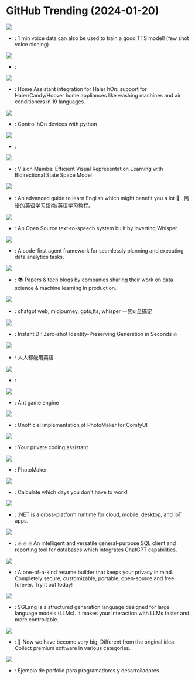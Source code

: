 # GitHub Trending (2024-01-20)

![](https://img.shields.io/badge/Python-New%20456-green?style=flat-square&logo=appveyor)
- [](https://github.comundefined): 1 min voice data can also be used to train a good TTS model! (few shot voice cloning)

![](https://img.shields.io/badge/Python-New%20262-green?style=flat-square&logo=appveyor)
- [](https://github.comundefined): 

![](https://img.shields.io/badge/Python-New%20170-green?style=flat-square&logo=appveyor)
- [](https://github.comundefined): Home Assistant integration for Haier hOn: support for Haier/Candy/Hoover home appliances like washing machines and air conditioners in 19 languages.

![](https://img.shields.io/badge/Python-New%2055-green?style=flat-square&logo=appveyor)
- [](https://github.comundefined): Control hOn devices with python

![](https://img.shields.io/badge/Python-New%20300-green?style=flat-square&logo=appveyor)
- [](https://github.comundefined): 

![](https://img.shields.io/badge/Python-New%2062-green?style=flat-square&logo=appveyor)
- [](https://github.comundefined): Vision Mamba: Efficient Visual Representation Learning with Bidirectional State Space Model

![](https://img.shields.io/badge/HTML-New%20211-green?style=flat-square&logo=appveyor)
- [](https://github.comundefined): An advanced guide to learn English which might benefit you a lot 🎉 . 离谱的英语学习指南/英语学习教程。

![](https://img.shields.io/badge/Jupyter%20Notebook-New%20312-green?style=flat-square&logo=appveyor)
- [](https://github.comundefined): An Open Source text-to-speech system built by inverting Whisper.

![](https://img.shields.io/badge/Python-New%20131-green?style=flat-square&logo=appveyor)
- [](https://github.comundefined): A code-first agent framework for seamlessly planning and executing data analytics tasks.

![](https://img.shields.io/badge/none-New%2082-green?style=flat-square&logo=appveyor)
- [](https://github.comundefined): 📚 Papers & tech blogs by companies sharing their work on data science & machine learning in production.

![](https://img.shields.io/badge/Vue-New%2042-green?style=flat-square&logo=appveyor)
- [](https://github.comundefined): chatgpt web, midjourney, gpts,tts, whisper 一套ui全搞定

![](https://img.shields.io/badge/none-New%20238-green?style=flat-square&logo=appveyor)
- [](https://github.comundefined): InstantID : Zero-shot Identity-Preserving Generation in Seconds 🔥

![](https://img.shields.io/badge/Jupyter%20Notebook-New%2077-green?style=flat-square&logo=appveyor)
- [](https://github.comundefined): 人人都能用英语

![](https://img.shields.io/badge/Python-New%2024-green?style=flat-square&logo=appveyor)
- [](https://github.comundefined): 

![](https://img.shields.io/badge/Lua-New%20458-green?style=flat-square&logo=appveyor)
- [](https://github.comundefined): Ant game engine

![](https://img.shields.io/badge/Python-New%2082-green?style=flat-square&logo=appveyor)
- [](https://github.comundefined): Unofficial implementation of PhotoMaker for ComfyUI

![](https://img.shields.io/badge/TypeScript-New%2069-green?style=flat-square&logo=appveyor)
- [](https://github.comundefined): Your private coding assistant

![](https://img.shields.io/badge/Jupyter%20Notebook-New%20802-green?style=flat-square&logo=appveyor)
- [](https://github.comundefined): PhotoMaker

![](https://img.shields.io/badge/PHP-New%2051-green?style=flat-square&logo=appveyor)
- [](https://github.comundefined): Calculate which days you don't have to work!

![](https://img.shields.io/badge/C%23-New%209-green?style=flat-square&logo=appveyor)
- [](https://github.comundefined): .NET is a cross-platform runtime for cloud, mobile, desktop, and IoT apps.

![](https://img.shields.io/badge/Java-New%20172-green?style=flat-square&logo=appveyor)
- [](https://github.comundefined): 🔥 🔥 🔥 An intelligent and versatile general-purpose SQL client and reporting tool for databases which integrates ChatGPT capabilities.

![](https://img.shields.io/badge/TypeScript-New%20107-green?style=flat-square&logo=appveyor)
- [](https://github.comundefined): A one-of-a-kind resume builder that keeps your privacy in mind. Completely secure, customizable, portable, open-source and free forever. Try it out today!

![](https://img.shields.io/badge/Python-New%20141-green?style=flat-square&logo=appveyor)
- [](https://github.comundefined): SGLang is a structured generation language designed for large language models (LLMs). It makes your interaction with LLMs faster and more controllable.

![](https://img.shields.io/badge/JavaScript-New%2075-green?style=flat-square&logo=appveyor)
- [](https://github.comundefined):  Now we have become very big, Different from the original idea. Collect premium software in various categories.

![](https://img.shields.io/badge/Astro-New%2018-green?style=flat-square&logo=appveyor)
- [](https://github.comundefined): Ejemplo de porfolio para programadores y desarrolladores

